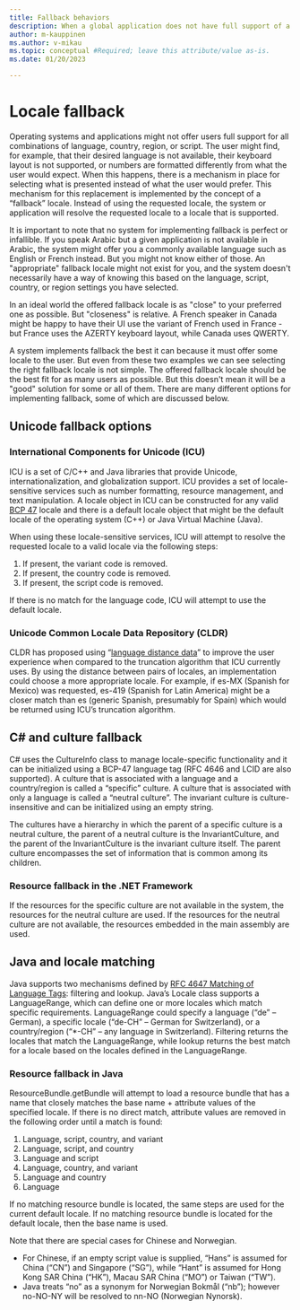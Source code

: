 ```yaml
---
title: Fallback behaviors
description: When a global application does not have full support of a given locale, it can fall back to an appropriate supported locale.
author: m-kauppinen
ms.author: v-mikau
ms.topic: conceptual #Required; leave this attribute/value as-is.
ms.date: 01/20/2023

---
```


# Locale fallback

Operating systems and applications might not offer users full support for all combinations of language, country, region, or script. The user might find, for example, that their desired language is not available, their keyboard layout is not supported, or numbers are formatted differently from what the user would expect. When this happens, there is a mechanism in place for selecting what is presented instead of what the user would prefer. This mechanism for this replacement is implemented by the concept of a “fallback” locale. Instead of using the requested locale, the system or application will resolve the requested locale to a locale that is supported.

It is important to note that no system for implementing fallback is perfect or infallible. If you speak Arabic but a given application is not available in Arabic, the system might offer you a commonly available language such as English or French instead. But you might not know either of those. An "appropriate" fallback locale might not exist for you, and the system doesn't necessarily have a way of knowing this based on the language, script, country, or region settings you have selected.

In an ideal world the offered fallback locale is as "close" to your preferred one as possible. But "closeness" is relative. A French speaker in Canada might be happy to have their UI use the variant of French used in France - but France uses the AZERTY keyboard layout, while Canada uses QWERTY.

A system implements fallback the best it can because it must offer some locale to the user. But even from these two examples we can see selecting the right fallback locale is not simple. The offered fallback locale should be the best fit for as many users as possible. But this doesn't mean it will be a "good" solution for some or all of them. There are many different options for implementing fallback, some of which are discussed below.

## Unicode fallback options

### International Components for Unicode (ICU)

ICU is a set of C/C++ and Java libraries that provide Unicode, internationalization, and globalization support. ICU provides a set of locale-sensitive services such as number formatting, resource management, and text manipulation. A locale object in ICU can be constructed for any valid [BCP 47](https://www.ietf.org/rfc/bcp/bcp47.txt) locale and there is a default locale object that might be the default locale of the operating system (C++) or Java Virtual Machine (Java).

When using these locale-sensitive services, ICU will attempt to resolve the requested locale to a valid locale via the following steps:

1. If present, the variant code is removed.
1. If present, the country code is removed.
1. If present, the script code is removed.

If there is no match for the language code, ICU will attempt to use the default locale.

### Unicode Common Locale Data Repository (CLDR)

CLDR has proposed using “[language distance data](https://cldr.unicode.org/development/development-process/design-proposals/language-distance-data)” to improve the user experience when compared to the truncation algorithm that ICU currently uses. By using the distance between pairs of locales, an implementation could choose a more appropriate locale. For example, if es-MX (Spanish for Mexico) was requested, es-419 (Spanish for Latin America) might be a closer match than es (generic Spanish, presumably for Spain) which would be returned using ICU’s truncation algorithm.

## C# and culture fallback

C# uses the CultureInfo class to manage locale-specific functionality and it can be initialized using a BCP-47 language tag (RFC 4646 and LCID are also supported). A culture that is associated with a language and a country/region is called a “specific” culture. A culture that is associated with only a language is called a “neutral culture”. The invariant culture is culture-insensitive and can be initialized using an empty string.

The cultures have a hierarchy in which the parent of a specific culture is a neutral culture, the parent of a neutral culture is the InvariantCulture, and the parent of the InvariantCulture is the invariant culture itself. The parent culture encompasses the set of information that is common among its children.

### Resource fallback in the .NET Framework

If the resources for the specific culture are not available in the system, the resources for the neutral culture are used. If the resources for the neutral culture are not available, the resources embedded in the main assembly are used.

## Java and locale matching

Java supports two mechanisms defined by [RFC 4647 Matching of Language Tags](https://www.rfc-editor.org/rfc/rfc4647): filtering and lookup. Java’s Locale class supports a LanguageRange, which can define one or more locales which match specific requirements. LanguageRange could specify a language (“de” – German), a specific locale (“de-CH” – German for Switzerland), or a country/region (“*-CH” – any language in Switzerland). Filtering returns the locales that match the LanguageRange, while lookup returns the best match for a locale based on the locales defined in the LanguageRange.

### Resource fallback in Java

ResourceBundle.getBundle will attempt to load a resource bundle that has a name that closely matches the base name + attribute values of the specified locale. If there is no direct match, attribute values are removed in the following order until a match is found:

1. Language, script, country, and variant
1. Language, script, and country
1. Language and script
1. Language, country, and variant
1. Language and country
1. Language

If no matching resource bundle is located, the same steps are used for the current default locale. If no matching resource bundle is located for the default locale, then the base name is used.

Note that there are special cases for Chinese and Norwegian.

- For Chinese, if an empty script value is supplied, “Hans” is assumed for China (“CN”) and Singapore (“SG”), while “Hant” is assumed for Hong Kong SAR China (“HK”), Macau SAR China (“MO”) or Taiwan (“TW”).
- Java treats “no” as a synonym for Norwegian Bokmål (“nb”); however no-NO-NY will be resolved to nn-NO (Norwegian Nynorsk).
